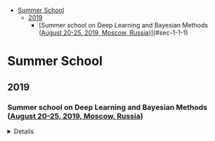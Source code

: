 - [Summer School](#sec-1)
  - [2019](#sec-1-1)
    - [Summer school on Deep Learning and Bayesian Methods ([August 20-25, 2019, Moscow, Russia](http://deepbayes.ru/))](#sec-1-1-1)

# Summer School<a id="sec-1"></a>

## 2019<a id="sec-1-1"></a>

### Summer school on Deep Learning and Bayesian Methods ([August 20-25, 2019, Moscow, Russia](http://deepbayes.ru/))<a id="sec-1-1-1"></a>

<details>

1.  Introduction to Bayesian methods

2.  Bayesian reasoning

3.  Variational inference

4.  Latent variable models and EM-algorithm

5.  Approximate Bayesian inference

6.  Stochastic variational inference and variational autoencoders

7.  Variational autoencoders

8.  Discrete variable models

9.  Fair machine learning

10. Generative adversarial networks

11. Normalizing flows

12. Gaussian processes and Bayesian optimization

13. Deep Gaussian processes

14. Adaptive skip-gram model

15. Markov Chain Monte Carlo

16. Langevin dynamics for sampling and global optimization

17. Variational inference with implicit and semi-implicit models

18. Bayesian neural networks

19. Sparsification of deep neural networks

20. Uncertainty estimation in supervised learning

21. Loss surfaces

    </details>
